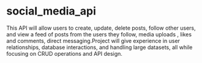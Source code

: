 # social_media_api
This API will allow users to create, update, delete posts, follow other users, and view a feed of posts from the users they follow, media uploads , likes and comments, direct messaging.Project will give experience in user relationships, database interactions, and handling large datasets, all while focusing on CRUD operations and API design.
